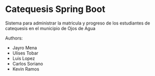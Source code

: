 # Catequesis Spring Boot

Sistema para administrar la matricula y progreso de los estudiantes de catequesis en el municipio de Ojos de Agua

Authors:
- Jayro Mena
- Ulises Tobar
- Luis Lopez
- Carlos Soriano
- Kevin Ramos
